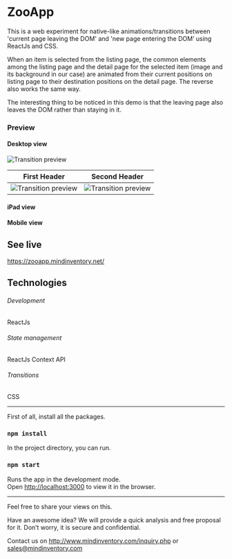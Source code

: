 # ZooApp

This is a web experiment for native-like animations/transitions between 'current page leaving the DOM' and 'new page entering the DOM’ using ReactJs and CSS.

When an item is selected from the listing page, the common elements among the listing page and the detail page for the selected item (image and its background in our case) are animated from their current positions on listing page to their destination positions on the detail page. The reverse also works the same way. 

The interesting thing to be noticed in this demo is that the leaving page also leaves the DOM rather than staying in it.

### Preview
#### Desktop view
![Transition preview](https://zooapp.mindinventory.net/preview.gif)

| First Header  | Second Header |
| ------------- | ------------- |
| ![Transition preview](https://zooapp.mindinventory.net/ipad-preview.gif)  | ![Transition preview](https://zooapp.mindinventory.net/mobile-preview.gif)  |

#### iPad view


#### Mobile view


## See live
https://zooapp.mindinventory.net/

## Technologies
###### Development
ReactJs

###### State management
ReactJs Context API

###### Transitions
CSS

---
First of all, install all the packages.
### `npm install`

In the project directory, you can run.
### `npm start`

Runs the app in the development mode.<br>
Open [http://localhost:3000](http://localhost:3000) to view it in the browser.

---
Feel free to share your views on this.

Have an awesome idea? We will provide a quick analysis and free proposal for it. Don’t worry, it is secure and confidential.

Contact us on 
http://www.mindinventory.com/inquiry.php 
or 
sales@mindinventory.com

